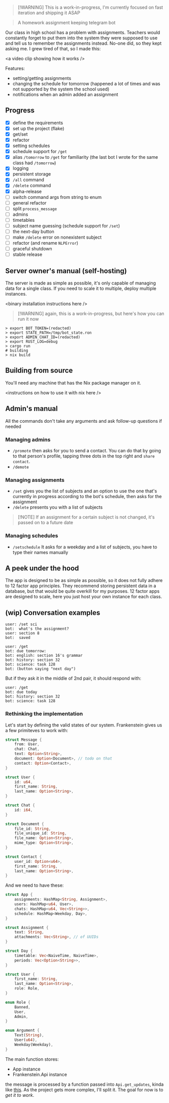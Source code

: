 > [!WARNING] This is a work-in-progress, I'm currently focused on fast iteration and shipping it ASAP

> A homework assignment keeping telegram bot

Our class in high school has a problem with assignments. Teachers would constantly forget to put them into the system they were supposed to use and tell us to remember the assignments instead. No-one did, so they kept asking me. I grew tired of that, so I made this:

\<a video clip showing how it works />

Features:
- setting/getting assignments
- changing the schedule for tomorrow (happened a lot of times and was not supported by the system the school used)
- notifications when an admin added an assignment

## Progress
- [x] define the requirements
- [x] set up the project (flake)
- [x] get/set
- [x] refactor
- [x] setting schedules
- [x] schedule support for `/get`
- [x] alias `/tomorrow` to `/get` for familiarity (the last bot I wrote for the same class had `/tomorrow`)
- [x] logging
- [x] persistent storage
- [x] `/all` command
- [x] `/delete` command
- [x] alpha-release
- [ ] switch command args from string to enum
- [ ] general refactor
- [ ] split `process_message`
- [ ] admins
- [ ] timetables
- [ ] subject name guessing (schedule support for `/set`)
- [ ] the next-day button
- [ ] make `/delete` error on nonexistent subject
- [ ] refactor (and rename `NLPError`)
- [ ] graceful shutdown
- [ ] stable release

## Server owner's manual (self-hosting)
The server is made as simple as possible, it's only capable of managing data for a single class. If you need to scale it to multiple, deploy multiple instances.

\<binary installation instructions here />

> [!WARNING] again, this is a work-in-progress, but here's how you can run it now

```shell
> export BOT_TOKEN=(redacted)
> export STATE_PATH=/tmp/bot_state.ron
> export ADMIN_CHAT_ID=(redacted)
> export RUST_LOG=debug
> cargo run
# building
> nix build
```

## Building from source
You'll need any machine that has the Nix package manager on it.

\<instructions on how to use it with nix here />

## Admin's manual
All the commands don't take any arguments and ask follow-up questions if needed

### Managing admins
- `/promote` then asks for you to send a contact. You can do that by going to that person's profile, tapping three dots in the top right and `share contact`.
- `/demote`

### Managing assignments
- `/set` gives you the list of subjects and an option to use the one that's currently in progress according to the bot's schedule, then asks for the assignment
- `/delete` presents you with a list of subjects

> [!NOTE] If an assignment for a certain subject is not changed, it's passed on to a future date

### Managing schedules
- `/setschedule` It asks for a weekday and a list of subjects, you have to type their names manually

## A peek under the hood
The app is designed to be as simple as possible, so it does not fully adhere to 12 factor app principles. They recommend storing persistent data in a database, but that would be quite overkill for my purposes. 12 factor apps are designed to scale, here you just host your own instance for each class.

## (wip) Conversation examples
```text
user: /set sci
bot:  what's the assignment?
user: section 8
bot:  saved
```

```text
user: /get
bot: due tomorrow:
bot: english: section 16's grammar
bot: history: section 32
bot: science: task 128
bot: (button saying "next day")
```
But if they ask it in the middle of 2nd pair, it should respond with:
```text
user: /get
bot: due today
bot: history: section 32
bot: science: task 128
```

### Rethinking the implementation
Let's start by defining the valid states of our system.
Frankenstein gives us a few primiteves to work with:
```rust
struct Message {
    from: User,
    chat: Chat,
    text: Option<String>,
    document: Option<Document>, // todo on that
    contact: Option<Contact>,
}

struct User {
    id: u64,
    first_name: String,
    last_name: Option<String>,
}

struct Chat {
    id: i64,
}

struct Document {
    file_id: String,
    file_unique_id: String,
    file_name: Option<String>,
    mime_type: Option<String>,
}

struct Contact {
    user_id: Option<u64>,
    first_name: String,
    last_name: Option<String>,
}
```

And we need to have these:
```rust
struct App {
    assignments: HashMap<String, Assignment>,
    users: HashMap<u64, User>,
    chats: HashMap<u64, Vec<String>>,
    schedule: HashMap<Weekday, Day>,
}

struct Assignment {
    text: String,
    attachments: Vec<String>, // of UUIDs
}

struct Day {
    timetable: Vec<NaiveTime, NaiveTime>,
    periods: Vec<Option<String>>,
}

struct User {
    first_name: String,
    last_name: Option<String>,
    role: Role,
}

enum Role {
    Banned,
    User,
    Admin,
}

enum Argument {
    Text(String),
    User(u64),
    Weekday(Weekday),
}
```

The main function stores:
- App instance
- Frankenstein.Api instance

the message is processed by a function passed into `Api.get_updates`, kinda like [this](https://github.com/ayrat555/frankenstein/blob/master/examples/async_reply_to_message_updates.rs). As the project gets more complex, I'll split it. The goal for now is to *get it to work*.